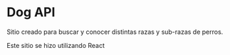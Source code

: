 # Dog API

Sitio creado para buscar y conocer distintas razas y sub-razas de perros.

Este sitio se hizo utilizando React
